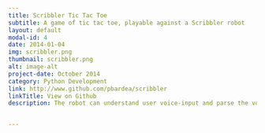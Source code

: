 ```yaml
---
title: Scribbler Tic Tac Toe
subtitle: A game of tic tac toe, playable against a Scribbler robot
layout: default
modal-id: 4
date: 2014-01-04
img: scribbler.png
thumbnail: scribbler.png
alt: image-alt
project-date: October 2014
category: Python Development
link: http://www.github.com/pbardea/scribbler
linkTitle: View on Github
description: The robot can understand user voice-input and parse the voice input to translate it into a command that can execute, such as where the user would like to go. The robot can play against you by going in a cell where it thinks it is appropriate, determined by its programmed internal logic (of which it has three levels - easy, medium and hard). Programmed using the python programming language and the speech recognition API for python.


---
```

